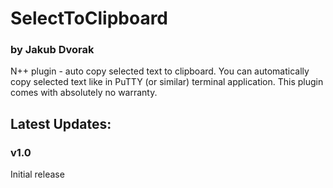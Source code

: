 # SelectToClipboard
### by Jakub Dvorak

N++ plugin - auto copy selected text to clipboard. You can automatically copy selected text like in PuTTY (or similar) terminal application. This plugin comes with absolutely no warranty.  

Latest Updates:
----  
### v1.0
Initial release
